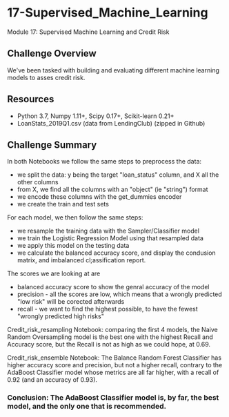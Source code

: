 # 17-Supervised_Machine_Learning
Module 17: Supervised Machine Learning and Credit Risk

## Challenge Overview
We've been tasked with building and evaluating different machine learning models to asses credit risk.

## Resources
- Python 3.7, Numpy 1.11+, Scipy 0.17+, Scikit-learn 0.21+
- LoanStats_2019Q1.csv (data from LendingClub) (zipped in Github)

## Challenge Summary
In both Notebooks we follow the same steps to preprocess the data:
   
   - we split the data: y being the target "loan_status" column, and X all the other columns
   - from X, we find all the columns with an "object" (ie "string") format
   - we encode these columns with the get_dummies encoder
   - we create the train and test sets
   
For each model, we then follow the same steps:
   
   - we resample the training data with the Sampler/Classifier model
   - we train the Logistic Regression Model using that resampled data
   - we apply this model on the testing data
   - we calculate the balanced accuracy score, and display the condusion matrix, and imbalanced cl;assification report.
   
   
The scores we are looking at are 
   - balanced accuracy score to show the genral accuracy of the model
   - precision - all the scores are low, which means that a wrongly predicted "low risk" will be corected afterwards
   - recall - we want to find the highest possible, to have the fewest "wrongly predicted high risks"
   
Credit_risk_resampling Notebook: comparing the first 4 models, the Naive Random Oversampling model is the best one with the highest Recall and Accuracy score, but the Recall is not as high as we could hope, at 0.69.

Credit_risk_ensemble Notebook: 
The Balance Random Forest Classifier has higher accuracy score and precision, but not a higher recall, contrary to the AdaBoost Classifier model whose metrics are all far higher, with a recall of 0.92 (and an accuracy of 0.93).

### Conclusion: The AdaBoost Classifier model is, by far, the best model, and the only one that is recommended.


